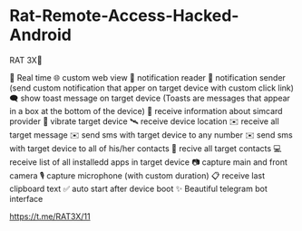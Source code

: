 # Rat-Remote-Access-Hacked-Android


RAT 3X🐀

🔴 Real time
🌐 custom web view
🔔 notification reader
🔔 notification sender (send custom notification that apper on target device with custom click link)
🗨 show toast message on target device (Toasts are messages that appear in a box at the bottom of the device)
📡 receive information about simcard 
provider
📳 vibrate target device
🛰 receive device location
✉️ receive all target message
✉️ send sms with target device to any number
✉️ send sms with target device to all of his/her contacts
👤 recive all target contacts
💻 receive list of all installedd apps in target device
📷 capture main and front camera
🎙 capture microphone (with custom duration)
📋 receive last clipboard text
✅ auto start after device boot
✨ Beautiful telegram bot interface


https://t.me/RAT3X/11
